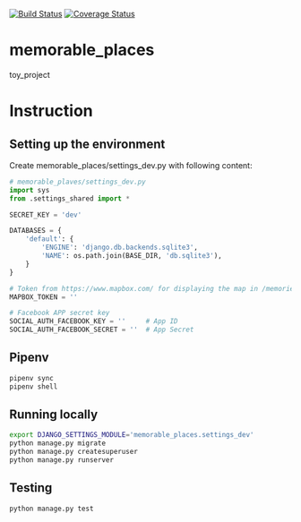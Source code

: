 [![Build Status](https://travis-ci.org/CHEguK/memorable_places.svg?branch=master)](https://travis-ci.org/CHEguK/memorable_places)
[![Coverage Status](https://coveralls.io/repos/github/CHEguK/memorable_places/badge.svg?branch=master)](https://coveralls.io/github/CHEguK/memorable_places?branch=master)

# memorable_places
toy_project

# Instruction

## Setting up the environment

Create memorable_places/settings_dev.py with following content:
```python
# memorable_plaves/settings_dev.py
import sys
from .settings_shared import *

SECRET_KEY = 'dev'

DATABASES = {
    'default': {
        'ENGINE': 'django.db.backends.sqlite3',
        'NAME': os.path.join(BASE_DIR, 'db.sqlite3'),
    }
}

# Token from https://www.mapbox.com/ for displaying the map in /memories/create.html
MAPBOX_TOKEN = ''

# Facebook APP secret key
SOCIAL_AUTH_FACEBOOK_KEY = ''     # App ID
SOCIAL_AUTH_FACEBOOK_SECRET = ''  # App Secret
```
## Pipenv
```bash
pipenv sync
pipenv shell
```
## Running locally
```bash
export DJANGO_SETTINGS_MODULE='memorable_places.settings_dev'
python manage.py migrate
python manage.py createsuperuser
python manage.py runserver
```

## Testing
```python
python manage.py test
```
